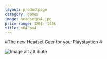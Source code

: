 ```yaml
---
layout: productpage
category: games
image: headsetps4.jpg
price range: 120$- 140$
title: n64 ps4
---
```


#The new Headset Gaer for your Playstaytion 4

![Image alt attribute](http://../images/headsetps4.com/image.jpg)
